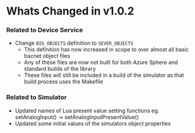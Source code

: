 # Whats Changed in v1.0.2

### Related to Device Service

- Change `BIG_OBJECTS` definition to `SEVER_OBJECTS`
    - This definition has now increased in scope to over almost all basic bacnet object files
    - Any of these files are now not built for both Azure Sphere and standard builds of the library
    - These files will still be included in a build of the simulator as that build process uses the Makefile

### Related to Simulator

- Updated names of Lua present value setting functions  eg. setAnalogInput() -> setAnalogInputPresentValue()
- Updated some initial values of the simulators object properties